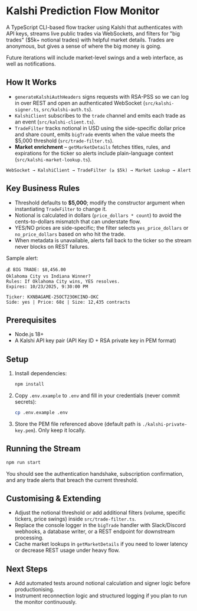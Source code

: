 # Kalshi Prediction Flow Monitor

A TypeScript CLI-based flow tracker using Kalshi that authenticates with API keys, streams live public trades via WebSockets, and filters for "big trades" ($5k+ notional trades) with helpful market details. Trades are anonymous, but gives a sense of where the big money is going.

Future iterations will include market-level swings and a web interface, as well as notifications.

## How It Works
- `generateKalshiAuthHeaders` signs requests with RSA-PSS so we can log in over REST and open an authenticated WebSocket (`src/kalshi-signer.ts`, `src/kalshi-auth.ts`).
- `KalshiClient` subscribes to the `trade` channel and emits each trade as an event (`src/kalshi-client.ts`).
- `TradeFilter` tracks notional in USD using the side-specific dollar price and share count, emits `bigTrade` events when the value meets the $5,000 threshold (`src/trade-filter.ts`).
- **Market enrichment** – `getMarketDetails` fetches titles, rules, and expirations for the ticker so alerts include plain-language context (`src/kalshi-market-lookup.ts`).

```
WebSocket → KalshiClient → TradeFilter (≥ $5k) → Market Lookup → Alert
```

## Key Business Rules
- Threshold defaults to **$5,000**; modify the constructor argument when instantiating `TradeFilter` to change it.
- Notional is calculated in dollars (`price_dollars * count`) to avoid the cents-to-dollars mismatch that can understate flow.
- YES/NO prices are side-specific; the filter selects `yes_price_dollars` or `no_price_dollars` based on who hit the trade.
- When metadata is unavailable, alerts fall back to the ticker so the stream never blocks on REST failures.

Sample alert:
```
💰 BIG TRADE: $8,456.00
Oklahoma City vs Indiana Winner?
Rules: If Oklahoma City wins, YES resolves.
Expires: 10/23/2025, 9:30:00 PM

Ticker: KXNBAGAME-25OCT23OKCIND-OKC
Side: yes | Price: 68¢ | Size: 12,435 contracts
```

## Prerequisites
- Node.js 18+
- A Kalshi API key pair (API Key ID + RSA private key in PEM format)

## Setup
1. Install dependencies:
   ```bash
   npm install
   ```
2. Copy `.env.example` to `.env` and fill in your credentials (never commit secrets):
   ```bash
   cp .env.example .env
   ```
3. Store the PEM file referenced above (default path is `./kalshi-private-key.pem`). Only keep it locally.

## Running the Stream
```bash
npm run start
```
You should see the authentication handshake, subscription confirmation, and any trade alerts that breach the current threshold.

## Customising & Extending
- Adjust the notional threshold or add additional filters (volume, specific tickers, price swings) inside `src/trade-filter.ts`.
- Replace the console logger in the `bigTrade` handler with Slack/Discord webhooks, a database writer, or a REST endpoint for downstream processing.
- Cache market lookups in `getMarketDetails` if you need to lower latency or decrease REST usage under heavy flow.

## Next Steps
- Add automated tests around notional calculation and signer logic before productionising.
- Instrument reconnection logic and structured logging if you plan to run the monitor continuously.
